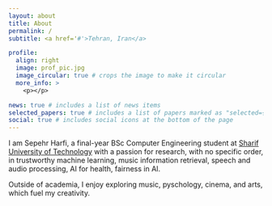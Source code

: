 ```yaml
---
layout: about
title: About
permalink: /
subtitle: <a href='#'>Tehran, Iran</a>

profile:
  align: right
  image: prof_pic.jpg
  image_circular: true # crops the image to make it circular
  more_info: >
    <p></p>

news: true # includes a list of news items
selected_papers: true # includes a list of papers marked as "selected={true}"
social: true # includes social icons at the bottom of the page
---
```


I am Sepehr Harfi, a final-year BSc Computer Engineering student at [Sharif University of Technology](http://sharif.edu) with a passion for research, with no specific order, in trustworthy machine learning, music information retrieval, speech and audio processing, AI for health, fairness in AI. 

Outside of academia, I enjoy exploring music, pyschology, cinema, and arts, which fuel my creativity.

